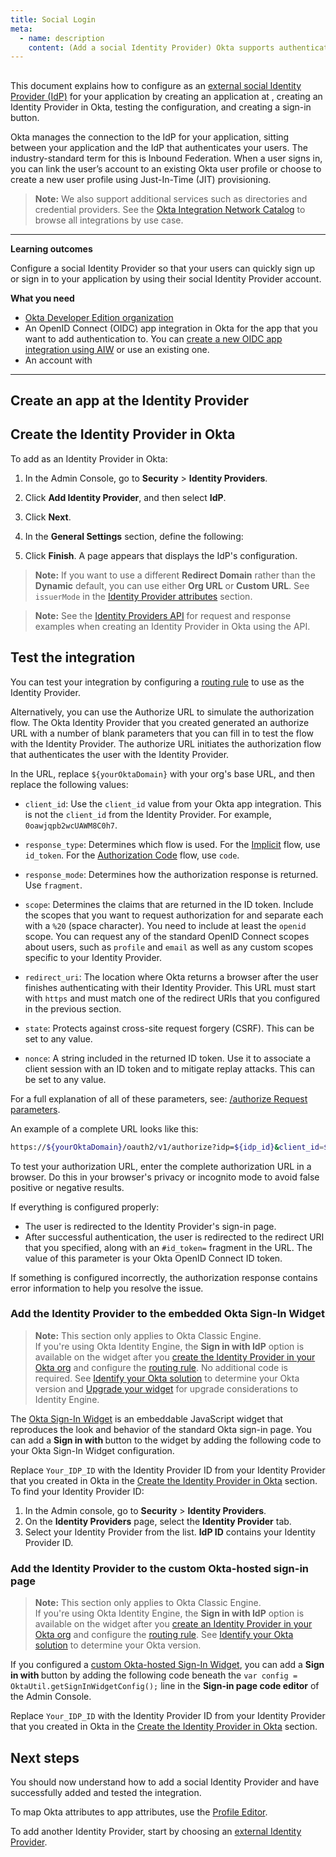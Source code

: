 ```yaml
---
title: Social Login
meta:
  - name: description
    content: (Add a social Identity Provider) Okta supports authentication with social Identity Providers. Get an overview of the social login process and prerequisites, as well as the setup instructions.
---
```


## <StackSnippet snippet="idp" inline />

This document explains how to configure <StackSnippet snippet="idp" inline /> as an [external social Identity Provider (IdP)](/docs/concepts/identity-providers/) for your application by creating an application at <StackSnippet snippet="idp" inline />, creating an Identity Provider in Okta, testing the configuration, and creating a sign-in button.

Okta manages the connection to the IdP for your application, sitting between your application and the IdP that authenticates your users. The industry-standard term for this is Inbound Federation. When a user signs in, you can link the user’s <StackSnippet snippet="idp" inline /> account to an existing Okta user profile or choose to create a new user profile using Just-In-Time (JIT) provisioning.

> **Note:** We also support additional services such as directories and credential providers. See the [Okta Integration Network Catalog](https://www.okta.com/okta-integration-network/) to browse all integrations by use case.

---

**Learning outcomes**

Configure a social Identity Provider so that your users can quickly sign up or sign in to your application by using their social Identity Provider account.

**What you need**

* [Okta Developer Edition organization](https://developer.okta.com/signup)
* An OpenID Connect (OIDC) app integration in Okta for the app that you want to add authentication to. You can [create a new OIDC app integration using AIW](https://help.okta.com/okta_help.htm?id=ext_Apps_App_Integration_Wizard-oidc) or use an existing one.
* An account with <StackSnippet snippet="idpaccount" inline />

---

## Create an app at the Identity Provider

<StackSnippet snippet="appatidp" />

## Create the Identity Provider in Okta

To add <StackSnippet snippet="idp" inline /> as an Identity Provider in Okta:

1. In the Admin Console, go to **Security** > **Identity Providers**.
1. Click **Add Identity Provider**, and then select **<StackSnippet snippet="idp" inline /> IdP**. <StackSnippet snippet="alt-idp" inline />
1. Click **Next**.
1. In the **General Settings** section, define the following:

   <StackSnippet snippet="appidpinokta" />

5. Click **Finish**. A page appears that displays the IdP's configuration.

> **Note:** If you want to use a different **Redirect Domain** rather than the **Dynamic** default, you can use either **Org URL** or **Custom URL**. See `issuerMode` in the [Identity Provider attributes](/docs/reference/api/idps/#identity-provider-attributes) section.

<StackSnippet snippet="afterappidpinokta" />

> **Note:** See the [Identity Providers API](/docs/reference/api/idps/#add-identity-provider) for request and response examples when creating an Identity Provider in Okta using the API.

## Test the integration

You can test your integration by configuring a [routing rule](https://help.okta.com/okta_help.htm?id=ext-cfg-routing-rules) to use <StackSnippet snippet="idp" inline /> as the Identity Provider.

Alternatively, you can use the Authorize URL to simulate the authorization flow. The Okta Identity Provider that you created generated an authorize URL with a number of blank parameters that you can fill in to test the flow with the Identity Provider. The authorize URL initiates the authorization flow that authenticates the user with the Identity Provider.

In the URL, replace `${yourOktaDomain}` with your org's base URL, and then replace the following values:

* `client_id`: Use the `client_id` value from your Okta app integration. This is not the `client_id` from the Identity Provider. For example, `0oawjqpb2wcUAWM8C0h7`.

* `response_type`: Determines which flow is used. For the [Implicit](/docs/guides/implement-grant-type/implicit/main/) flow, use `id_token`. For the [Authorization Code](/docs/guides/implement-grant-type/authcode/main/) flow, use `code`.

* `response_mode`: Determines how the authorization response is returned. Use `fragment`.

* `scope`: Determines the claims that are returned in the ID token. Include the scopes that you want to request authorization for and separate each with a `%20` (space character). You need to include at least the `openid` scope. You can request any of the standard OpenID Connect scopes about users, such as `profile` and `email` as well as any custom scopes specific to your Identity Provider.

* `redirect_uri`: The location where Okta returns a browser after the user finishes authenticating with their Identity Provider. This URL must start with `https` and must match one of the redirect URIs that you configured in the previous section.

* `state`: Protects against cross-site request forgery (CSRF). This can be set to any value.

* `nonce`: A string included in the returned ID token. Use it to associate a client session with an ID token and to mitigate replay attacks. This can be set to any value.

For a full explanation of all of these parameters, see: [/authorize Request parameters](/docs/reference/api/oidc/#request-parameters).

An example of a complete URL looks like this:

```bash
https://${yourOktaDomain}/oauth2/v1/authorize?idp=${idp_id}&client_id=${client_id}&response_type=id_token&response_mode=fragment&scope=openid%20email&redirect_uri=https%3A%2F%2FyourAppUrlHere.com%2F&state=WM6D&nonce=YsG76jo

```

To test your authorization URL, enter the complete authorization URL in a browser. Do this in your browser's privacy or incognito mode to avoid false positive or negative results.

If everything is configured properly:

* The user is redirected to the Identity Provider's sign-in page.
* After successful authentication, the user is redirected to the redirect URI that you specified, along with an `#id_token=` fragment in the URL. The value of this parameter is your Okta OpenID Connect ID token.

If something is configured incorrectly, the authorization response contains error information to help you resolve the issue.

<StackSnippet snippet="noemail" />

### Add the Identity Provider to the embedded Okta Sign-In Widget

> **Note:** This section only applies to Okta Classic Engine. <br>
> If you're using Okta Identity Engine, the **Sign in with IdP** option is available on the widget after you [create the Identity Provider in your Okta org](#create-the-identity-provider-in-okta) and configure the [routing rule](https://help.okta.com/okta_help.htm?id=ext-cfg-routing-rules). No additional code is required. See [Identify your Okta solution](https://help.okta.com/okta_help.htm?type=oie&id=ext-oie-version) to determine your Okta version and [Upgrade your widget](/docs/guides/oie-upgrade-sign-in-widget/main/#idp-discovery) for upgrade considerations to Identity Engine.

The [Okta Sign-In Widget](https://github.com/okta/okta-signin-widget) is an embeddable JavaScript widget that reproduces the look and behavior of the standard Okta sign-in page. You can add a **Sign in with <StackSnippet snippet="idp" inline />** button to the widget by adding the following code to your Okta Sign-In Widget configuration.

<StackSnippet snippet="siwconfig" />

Replace `Your_IDP_ID` with the Identity Provider ID from your Identity Provider that you created in Okta in the [Create the Identity Provider in Okta](#create-the-identity-provider-in-okta) section. To find your Identity Provider ID:

1. In the Admin console, go to **Security** > **Identity Providers**.
1. On the **Identity Providers** page, select the **Identity Provider** tab.
1. Select your Identity Provider from the list. **IdP ID** contains your Identity Provider ID.

### Add the Identity Provider to the custom Okta-hosted sign-in page

> **Note:** This section only applies to Okta Classic Engine. <br>
> If you're using Okta Identity Engine, the **Sign in with IdP** option is available on the widget after you [create an Identity Provider in your Okta org](#create-an-identity-provider-in-okta) and configure the [routing rule](https://help.okta.com/okta_help.htm?id=ext-cfg-routing-rules). See [Identify your Okta solution](https://help.okta.com/okta_help.htm?type=oie&id=ext-oie-version) to determine your Okta version.

If you configured a [custom Okta-hosted Sign-In Widget](/docs/guides/custom-widget/main/#style-the-okta-hosted-sign-in-widget), you can add a **Sign in with <StackSnippet snippet="idp" inline />** button by adding the following code beneath the `var config = OktaUtil.getSignInWidgetConfig();` line in the **Sign-in page code editor** of the Admin Console.

<StackSnippet snippet="siwconfig" />

Replace `Your_IDP_ID` with the Identity Provider ID from your Identity Provider that you created in Okta in the [Create the Identity Provider in Okta](#create-the-identity-provider-in-okta) section.

## Next steps

You should now understand how to add a social Identity Provider and have successfully added and tested the integration.

To map Okta attributes to app attributes, use the [Profile Editor](https://help.okta.com/okta_help.htm?id=ext_app_map).

To add another Identity Provider, start by choosing an [external Identity Provider](/docs/guides/identity-providers/).
